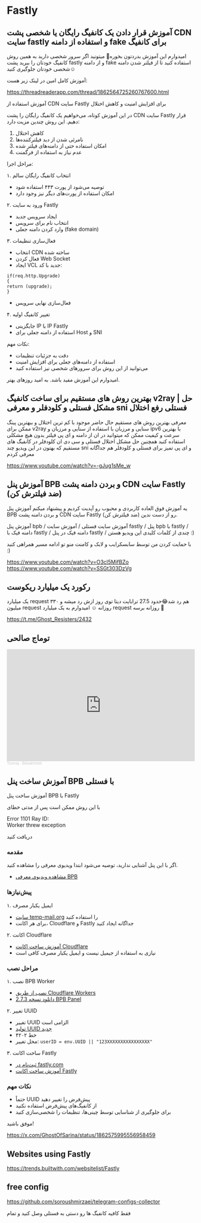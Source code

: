 # Fastly

## آموزش قرار دادن یک کانفیگ‌ رایگان یا شخصی پشت CDN سایت fastly و استفاده از دامنه fake برای کانفیگ

امیدوارم این آموزش بدردتون بخوره🤞 میتونید اگر سرور شخصی دارید به همین روش کانفیگ‌ خودتان را ببرید پشت fastly و از دامنه fake استفاده کنید تا از فیلتر شدن دامنه شخصی خودتان جلوگیری کنید☺️


آموزش کامل امین در لینک زیر هست:


https://threadreaderapp.com/thread/1862564725260767600.html


آموزش استفاده از CDN سایت Fastly برای افزایش امنیت و کاهش اختلال

در این آموزش کوتاه، می‌خواهیم یک کانفیگ رایگان را پشت CDN سایت Fastly قرار دهیم. این روش چندین مزیت دارد:

1. کاهش اختلال
2. نامرئی شدن از دید فیلترکننده‌ها
3. امکان استفاده حتی از دامنه‌های فیلتر شده
4. عدم نیاز به استفاده از فرگمنت

مراحل اجرا:

۱. انتخاب کانفیگ رایگان سالم
- توصیه می‌شود از پورت ۴۴۳ استفاده شود
- امکان استفاده از پورت‌های دیگر نیز وجود دارد

۲. ورود به سایت Fastly
- ایجاد سرویس جدید
- انتخاب نام برای سرویس
- وارد کردن دامنه جعلی (fake domain)


۳. فعال‌سازی تنظیمات
- انتخاب CDN ساخته شده
- فعال کردن Web Socket
- ایجاد VCL جدید با کد:
```
if(req.http.Upgrade)
{
return (upgrade);
}
```
- فعال‌سازی نهایی سرویس

۴. تغییر کانفیگ اولیه
- جایگزینی IP با IP Fastly
- استفاده از دامنه جعلی برای Host و SNI

نکات مهم:
- دقت به جزئیات تنظیمات
- استفاده از دامنه‌های جعلی برای افزایش امنیت
- می‌توانید از این روش برای سرورهای شخصی نیز استفاده کنید

امیدوارم این آموزش مفید باشد. به امید روزهای بهتر.



##  بهترین روش های مستقیم برای ساخت کانفیگ v2ray | حل مشکل فستلی و کلودفلر و معرفی sni فستلی رفع اختلال 


معرفی بهترین روش های مستقیم حال حاضر موجود با کم ترین اختلال و ببهترین پینگ ممکن برای v2ray سنایی و مرزبان با استفاده از سنایی و مرزبان و  ipv6 با بهترین سرعت و کیفیت ممکن که میتوانید در ان از دامنه و ای پی فیلتر بدون هیچ مشکلی استفاده کنید 
همچنین حل مشکل اختلال فستلی و سی دی ان کلودفلر در کانفیگ های مستقیم که بهتون در این ویدیو چند sni و ای پی تمیز برای فستلی و کلودفلر هم جداگانه معرفی کردم



https://www.youtube.com/watch?v=-gJug1sMe_w

##  آموزش پنل BPB و بردن دامنه پشت CDN سایت Fastly (ضد فیلترش کن) 


یه آموزش فوق العاده کاربردی و محبوب رو آپدیت کردیم و پیشنهاد میکنم آموزش پنل BPB و بردن دامنه پشت CDN سایت Fastly (ضد فیلترش کن) رو از دست ندین.


آموزش پنل bpb / آموزش سایت فستلی / آموزش سایت fastly / پنل bpb با fastly / دامنه فیک با fastly / دامنه فیک در پنل fastly / چندی از کلمات کلیدی این ویدیو هستن :)


با حمایت کردن من توسط سابسکرایب و لایک و کامنت منو تو ادامه مسیر همراهی کنید :)


https://www.youtube.com/watch?v=O3cl5MifBZo
https://www.youtube.com/watch?v=SSGt303DzVg


## رکورد یک میلیارد ریکوست

یک میلیارد request هم رد شد😂حدود 27.5 ترابایت دیتا توی روز ازش رد میشه و ۳۳۰ میلیون request روزانه ☺️ امیدوارم به یک میلیارد request روزانه برسه 🤞

https://t.me/Ghost_Resisters/2432



## توماج صالحی

<iframe width="100%" height="300" scrolling="no" frameborder="no" allow="autoplay" src="https://w.soundcloud.com/player/?url=https%3A//api.soundcloud.com/tracks/1307140042&color=%23ff5500&auto_play=false&hide_related=false&show_comments=true&show_user=true&show_reposts=false&show_teaser=true&visual=true"></iframe><div style="font-size: 10px; color: #cccccc;line-break: anywhere;word-break: normal;overflow: hidden;white-space: nowrap;text-overflow: ellipsis; font-family: Interstate,Lucida Grande,Lucida Sans Unicode,Lucida Sans,Garuda,Verdana,Tahoma,sans-serif;font-weight: 100;"><a href="https://soundcloud.com/toomajsalehi" title="Toomaj" target="_blank" style="color: #cccccc; text-decoration: none;">Toomaj</a> · <a href="https://soundcloud.com/toomajsalehi/bebakhshid" title="Bebakhshid" target="_blank" style="color: #cccccc; text-decoration: none;">Bebakhshid</a></div>

## آموزش ساخت پنل BPB با فستلی

آموزش ساخت پنل BPB با Fastly

با این روش ممکن است پس از مدتی خطای 

Error 1101 Ray ID:  
Worker threw exception

دریافت کنید


### مقدمه
اگر با این پنل آشنایی ندارید، توصیه می‌شود ابتدا ویدیوی معرفی را مشاهده کنید.
- [مشاهده ویدیوی معرفی BPB](https://www.youtube.com/watch?v=SSGt303DzVg)

### پیش‌نیازها

۱. ایمیل یکبار مصرف
- [سایت temp-mail.org](https://temp-mail.org/en) را استفاده کنید
- برای هر اکانت، Cloudflare و Fastly جداگانه ایجاد کنید

۲. اکانت Cloudflare
- [آموزش ساخت اکانت Cloudflare](https://www.youtube.com/watch?v=ltCe31Y3wgg&t=158s)
- نیازی به استفاده از جیمیل نیست و ایمیل یکبار مصرف کافی است

### مراحل نصب

۱. نصب BPB Worker
- [نصب از طریق Cloudflare Workers](https://github.com/bia-pain-bache/BPB-Worker-Panel/blob/main/docs/worker_installation_fa.md)
- [دانلود نسخه 2.7.3 BPB Panel](https://github.com/bia-pain-bache/BPB-Worker-Panel/releases/download/v2.7.3/worker.js)

۲. تغییر UUID
- تغییر UUID الزامی است
- [تولید UUID جدید](https://www.uuidgenerator.net/)
- خط ۴۲۰۲
- محل تغییر: `userID = env.UUID || "123XXXXXXXXXXXXXXXX"`

۳. ساخت اکانت Fastly
- [ثبت‌نام در fastly.com](https://fastly.com)
- [آموزش ساخت اکانت Fastly](https://www.youtube.com/watch?v=O3cl5MifBZo)

### نکات مهم
- حتماً UUID پیش‌فرض را تغییر دهید
- از کانفیگ‌های پیش‌فرض استفاده نکنید
- برای جلوگیری از شناسایی توسط چینی‌ها، تنظیمات را شخصی‌سازی کنید

موفق باشید!

https://x.com/GhostOfSarina/status/1862575995556958459


## Websites using Fastly

https://trends.builtwith.com/websitelist/Fastly


## free config

https://github.com/soroushmirzaei/telegram-configs-collector

فقط کافیه کانفیگ ها رو دستی به فستلی وصل کنید  و تمام